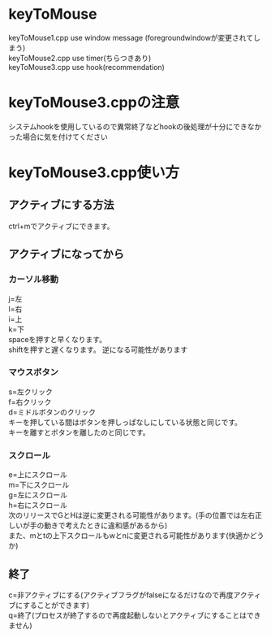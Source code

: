 # keyToMouse  
keyToMouse1.cpp use window message (foregroundwindowが変更されてしまう)   
keyToMouse2.cpp use timer(ちらつきあり)  
keyToMouse3.cpp use hook(recommendation)  
#  keyToMouse3.cppの注意  
システムhookを使用しているので異常終了などhookの後処理が十分にできなかった場合に気を付けてください
# keyToMouse3.cpp使い方
## アクティブにする方法  
ctrl+mでアクティブにできます。  
## アクティブになってから  
### カーソル移動
j=左  
l=右  
i=上  
k=下  
spaceを押すと早くなります。   
shiftを押すと遅くなります。 
逆になる可能性があります  
### マウスボタン  
s=左クリック  
f=右クリック  
d=ミドルボタンのクリック  
キーを押している間はボタンを押しっぱなしにしている状態と同じです。  
キーを離すとボタンを離したのと同じです。  
### スクロール  
e=上にスクロール  
m=下にスクロール  
g=左にスクロール  
h=右にスクロール  
次のリリースでGとHは逆に変更される可能性があります。(手の位置では左右正しいが手の動きで考えたときに違和感があるから)  
また、mとtの上下スクロールもwとnに変更される可能性があります(快適かどうか)  
## 終了
c=非アクティブにする(アクティブフラグがfalseになるだけなので再度アクティブにすることができます)  
q=終了(プロセスが終了するので再度起動しないとアクティブにすることはできません)  
